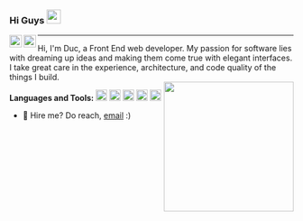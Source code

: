 ### Hi Guys <img src="https://media.giphy.com/media/hvRJCLFzcasrR4ia7z/giphy.gif" width="25px">
<a href="https://www.facebook.com/profile.php?id=100006672887523">
  <img align="left" alt="My FB" width="22px" src="https://img.icons8.com/cute-clipart/50/000000/facebook-new.png" />
</a>
<a href="https://www.instagram.com/ducminh2907/">
  <img align="left" alt="My Instagram" width="22px" src="https://img.icons8.com/cute-clipart/64/000000/instagram-new.png" />
</a>

<hr />
Hi, I'm Duc, a Front End web developer. My passion for software lies with dreaming up ideas and making them come true with elegant interfaces. I take great care in the experience, architecture, and code quality of the things I build.
<br />
<img align='right' src="https://media.giphy.com/media/M9gbBd9nbDrOTu1Mqx/giphy.gif" width="230">

**Languages and Tools:** 
<code><img height="20" src="https://img.icons8.com/color/48/000000/html-5--v1.png"></code>
<code><img height="20" src="https://img.icons8.com/color/48/000000/css3.png"></code>
<code><img height="20" src="https://img.icons8.com/color/48/000000/javascript.png"></code>
<code><img height="20" src="https://img.icons8.com/nolan/64/react-native.png"></code>
<code><img height="20" src="https://img.icons8.com/fluent/48/000000/adobe-photoshop.png"></code>

- 💼 Hire me? Do reach, [email](mailto:ducle7144@gmail.com) :)
